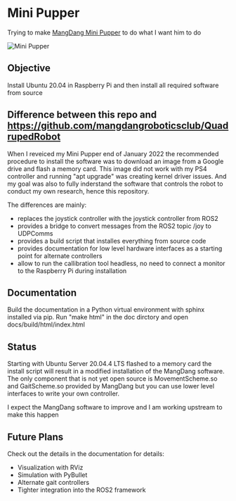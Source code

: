 # Mini Pupper

Trying to make <a href="https://github.com/mangdangroboticsclub/QuadrupedRobot">MangDang Mini Pupper</a> to do what I want him to do

![Mini Pupper](https://raw.githubusercontent.com/mangdangroboticsclub/QuadrupedRobot/MiniPupper_V2/Doc/imgs/MiniPupper.png)

## Objective

Install Ubuntu 20.04 in Raspberry Pi and then install all required software from source

## Difference between this repo and https://github.com/mangdangroboticsclub/QuadrupedRobot

When I reveiced my Mini Pupper end of January 2022 the recommended procedure to install the software was to download an image from a Google drive and flash a memory card. This image did not work with my PS4 controller and running "apt upgrade" was creating kernel driver issues. And my goal was also to fully inderstand the software that controls the robot to conduct my own research, hence this repository.

The differences are mainly:

- replaces the joystick controller with the joystick controller from ROS2
- provides a bridge to convert messages from the ROS2 topic /joy to UDPComms
- provides a build script that installes everything from source code
- provides documentation for low level hardware interfaces as a starting point for alternate controllers
- allow to run the callibration tool headless, no need to connect a monitor to the Raspberry Pi during installation

## Documentation

Build the documentation in a Python virtual environment with sphinx installed via pip. Run "make html" in the doc dirctory and open docs/build/html/index.html

## Status

Starting with Ubuntu Server 20.04.4 LTS flashed to a memory card the install script will result in a modified installation of the MangDang software. The only component that is not yet open source is MovementScheme.so and GaitScheme.so provided by MangDang but you can use lower level interfaces to write your own controller.

I expect the MangDang software to improve and I am working upstream to make this happen

## Future Plans

Check out the details in the documentation for details:

- Visualization with RViz
- Simulation with PyBullet
- Alternate gait controllers
- Tighter integration into the ROS2 framework

